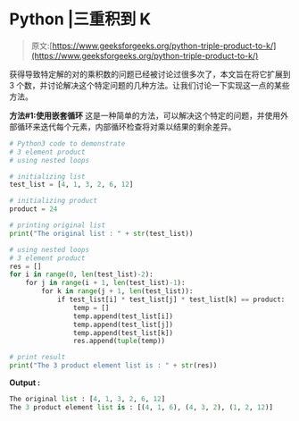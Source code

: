 # Python |三重积到 K

> 原文:[https://www.geeksforgeeks.org/python-triple-product-to-k/](https://www.geeksforgeeks.org/python-triple-product-to-k/)

获得导致特定解的对的乘积数的问题已经被讨论过很多次了，本文旨在将它扩展到 3 个数，并讨论解决这个特定问题的几种方法。让我们讨论一下实现这一点的某些方法。

**方法#1:使用嵌套循环**
这是一种简单的方法，可以解决这个特定的问题，并使用外部循环来迭代每个元素，内部循环检查将对乘以结果的剩余差异。

```py
# Python3 code to demonstrate
# 3 element product
# using nested loops

# initializing list
test_list = [4, 1, 3, 2, 6, 12]

# initializing product
product = 24

# printing original list
print("The original list : " + str(test_list))

# using nested loops
# 3 element product
res = []
for i in range(0, len(test_list)-2):
    for j in range(i + 1, len(test_list)-1):
        for k in range(j + 1, len(test_list)):
            if test_list[i] * test_list[j] * test_list[k] == product:
                temp = []
                temp.append(test_list[i])
                temp.append(test_list[j])
                temp.append(test_list[k])
                res.append(tuple(temp))

# print result
print("The 3 product element list is : " + str(res))
```

**Output :**

```py
The original list : [4, 1, 3, 2, 6, 12]
The 3 product element list is : [(4, 1, 6), (4, 3, 2), (1, 2, 12)]

```